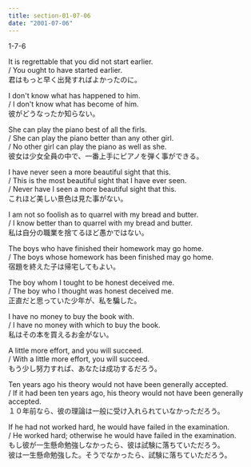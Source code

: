 ```yaml
---
title: section-01-07-06
date: "2001-07-06"
---
```


1-7-6

<!-- end -->

It is regrettable that you did not start earlier.  
/ You ought to have started earlier.  
君はもっと早く出発すればよかったのに。  

I don't know what has happened to him.  
/ I don't know what has become of him.  
彼がどうなったか知らない。  

She can play the piano best of all the firls.  
/ She can play the piano better than any other girl.  
/ No other girl can play the piano as well as she.  
彼女は少女全員の中で、一番上手にピアノを弾く事ができる。  

I have never seen a more beautiful sight that this.  
/ This is the most beautiful sight that I have ever seen.  
/ Never have I seen a more beautiful sight that this.  
これほど美しい景色は見た事がない。  

I am not so foolish as to quarrel with my bread and butter.  
/ I know better than to quarrel with my bread and butter.  
私は自分の職業を捨てるほど愚かではない。  

The boys who have finished their homework may go home.  
/ The boys whose homework has been finished may go home.  
宿題を終えた子は帰宅してもよい。  

The boy whom I tought to be honest deceived me.  
/ The boy who I thought was honest deceived me.  
正直だと思っていた少年が、私を騙した。  

I have no money to buy the book with.  
/ I have no money with which to buy the book.  
私はその本を買えるお金がない。  

A little more effort, and you will succeed.  
/ With a little more effort, you will succeed.  
もう少し努力すれば、あなたは成功するだろう。  

Ten years ago his theory would not have been generally accepted.  
/ If it had been ten years ago, his theory would not have been generally accepted.  
１０年前なら、彼の理論は一般に受け入れられていなかっただろう。  

If he had not worked hard, he would have failed in the examination.  
/ He worked hard; otherwise he would have failed in the examination.  
もし彼が一生懸命勉強しなかったら、彼は試験に落ちていただろう。  
彼は一生懸命勉強した。そうでなかったら、試験に落ちていただろう。  


